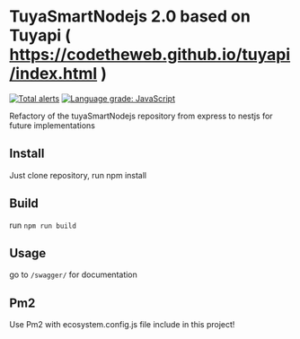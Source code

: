 # TuyaSmartNodejs 2.0 based on Tuyapi ( https://codetheweb.github.io/tuyapi/index.html )
[![Total alerts](https://img.shields.io/lgtm/alerts/g/marcopollacci/tuyaSmartNodejs-2.0.svg?logo=lgtm&logoWidth=18)](https://lgtm.com/projects/g/marcopollacci/tuyaSmartNodejs-2.0/alerts/)
[![Language grade: JavaScript](https://img.shields.io/lgtm/grade/javascript/g/marcopollacci/tuyaSmartNodejs-2.0.svg?logo=lgtm&logoWidth=18)](https://lgtm.com/projects/g/marcopollacci/tuyaSmartNodejs-2.0/context:javascript)

Refactory of the tuyaSmartNodejs repository from express to nestjs for future implementations

## Install
Just clone repository, run npm install

## Build

run ```npm run build```

## Usage
go to ```/swagger/``` for documentation

## Pm2
Use Pm2 with ecosystem.config.js file include in this project!